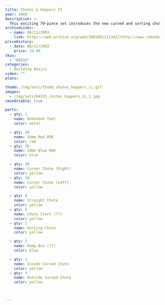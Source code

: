 ```yaml
---
title: Chutes & Hoppers II
year: 2000
description: >-
  This exciting 79-piece set introduces the new curved and sorting chutes allow you to build elaborate chute systems that will take your Rokenbok balls in, out, and around your Rokenbok World.
archiveLinks:
  - name: 08/11/2003
    link: https://web.archive.org/web/20030811113427/http://www.rokenbok.com/catalog/pd_bb_chutes_hoppers2.html
priceHistory:
  - date: 08/11/2003
    price: 24.99
skus:
  - "04315"
categories:
  - Building Basics
video: ""
plans:

thumb: /img/sets/thumb_chutes_hoppers_ii.gif
images:
  - /img/sets/04315_chutes_hoppers_ii_1.jpg
cmseditable: true

parts:
  - qty: 1
    name: Rokenbok Tool
    color: metal

  - qty: 20
    name: 16mm Red ROK
    color: red
  - qty: 20
    name: 19mm Blue ROK
    color: blue

  - qty: 10
    name: Corner Chute (Right)
    color: yellow
  - qty: 10
    name: Corner Chute (Left)
    color: yellow

  - qty: 8
    name: Straight Chute
    color: yellow
  - qty: 1
    name: Chute Start (??)
    color: yellow
  - qty: 1
    name: Sorting Chute
    color: yellow

  - qty: 2
    name: Dump Bin (??)
    color: blue

  - qty: 3
    name: Inside Curved Chute
    color: yellow
  - qty: 3
    name: Outside Curved Chute
    color: yellow



---
```

